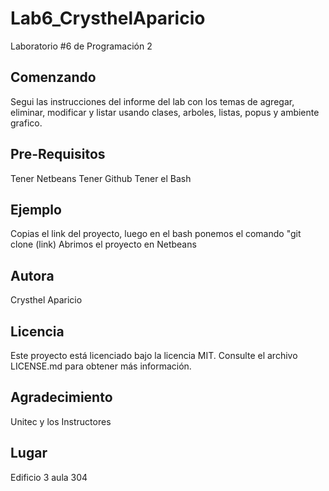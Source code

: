 # Lab6_CrysthelAparicio
Laboratorio #6 de Programación 2

Comenzando
---------------
Segui las instrucciones del informe del lab
con los temas de agregar, eliminar, modificar y listar usando clases, arboles, listas, popus y ambiente grafico.

Pre-Requisitos
------------------
Tener Netbeans
Tener Github
Tener el Bash

Ejemplo
----------------
Copias el link del proyecto, luego en el bash ponemos el comando "git clone (link)
Abrimos el proyecto en Netbeans

Autora
------------
Crysthel Aparicio

Licencia
------------------------------------
Este proyecto está licenciado bajo la licencia MIT. Consulte el archivo LICENSE.md para obtener más información.

Agradecimiento
------------------
Unitec y los Instructores

Lugar
--------------------------------------
Edificio 3 aula 304



